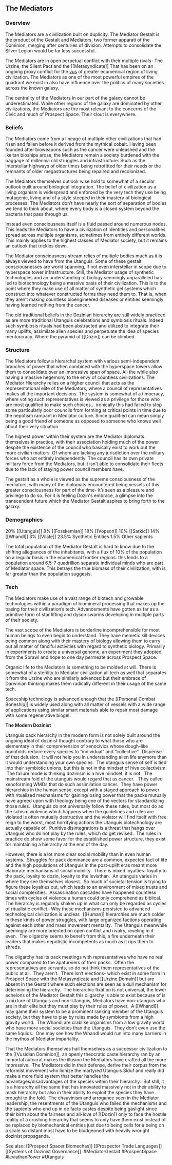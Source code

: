 <h2>The Mediators</h2>

### Overview

The Mediators are a civilization built on duplicity.  The Mediator Gestalt is the product of the Gestalt and Mediators, two former apparati of the Dominion, merging after centuries of division.  Attempts to consolidate the Silver Legion would be far less successful.  

The Mediators are in open perpetual conflict with their multiple rivals- The Urzine, the Silent Pact and the [[Metasyndicate]] That has been on an ongoing proxy conflict for the [vus](Cultural_Beliefs/Vus_Valuation.md) of greater ecumenical region of living civilization. The Mediators as one of the most powerful empires of the quadrant we exist in also have influence over the politics of many societies across the known galaxy.

The centrality of the Mediators in our part of the galaxy cannot be underestimated. While other regions of the galaxy are dominated by other civilizations, the Mediators are the most relevant to the concerns of the Civic and much of Prospect Space.  Their clout is everywhere.

### Beliefs

The Mediators come from a lineage of multiple other civilizations that had risen and fallen before it derived from the mythical cobalt. Having been founded after bioweapons such as the cancer were unleashed and the ikeitan bioships arose, the Mediators remain a society burdened with the baggage of millennia old struggles and infrastructure.  Such as the interstellar highways of older times being retrofitted for their needs or the remnants of older megastructures being repaired and recolonized.

The Mediators themselves outlook wise hold to somewhat of a secular outlook built around biological integration.  The belief of civilization as a living organism is widespread and enforced by the very tech they use being mutagenic, living and of a style steeped in their mastery of biological processes. The Mediators don’t have nearly the sort of separation of bodies we tend to think about, where every body is a closed system beyond the bacteria that pass through us.

Instead even consciousness itself is a fluid passed around numerous nodes.  This leads the Mediators to have a civilization of identities and personalities spread across multiple organisms, sometimes from entirely different worlds. This mainly applies to the highest classes of Mediator society, but it remains an outlook that trickles down.

The Mediator consciousness stream relies of multiple bodies much as it is always viewed to have from the Utanguis.  Some of these gestalt consciousnesses are world spanning, if not even interstellar in scope due to hyperspace tower infrastructure. Still, the Mediator usage of synthetic technologies and an understanding of biology seemingly unparalleled has led to biotechnology being a massive basis of their civilization.  This is to the point where they make use of all matter of synthetic gel systems which construct into whatever constructed forms they need them to.  That is, when they aren’t making countless bioengineered diseases or entities seemingly having learned nothing from the cancer.

The old traditional beliefs in the Dozinian hierarchy are still widely practiced as are more traditional Utanguis celebrations and symbiosis rituals.   Indeed such symbiosis rituals had been abstracted and utilized to integrate their many uplifts, assimilate alien species and perpetuate the idea of species meritorcracy.  Where the pyramid of [[Dozin]] can be climbed.

### Structure

The Mediators follow a hierarchal system with various semi-independent branches of power that when combined with the hyperspace towers allow them to consolidate over an impressive span of space.  All the while also having a massive hegemony to the envy of countless civilizations. The Mediator Hierarchy relies on a higher council that acts as the representational elite of the Mediators, where a council of representatives makes all the important decisions. The system is somewhat of a timocracy, where voting such representatives is viewed as a privilege for those who are most qualified to make such choices... ironically this had failed to stop some particularly poor councils from forming at critical points in time due to the nepotism rampant in Mediator culture.  Since qualified can mean simply being a good friend of someone as opposed to someone who knows well about their very situation.

The highest power within their system are the Mediator diplomats themselves in practice, with their association holding much of the power despite the existence of the council who basically exist to work out the more civilian matters.  Of whom are lacking any jurisdiction over the military forces who act entirely independently. The council has its own private military force from the Mediators, but it isn’t able to consolidate their fleets due to the lack of staying power council members have.

The gestalt as a whole is viewed as the supreme consciousness of the mediators, with many of the diplomats encountered being vessels of this greater consciousness for part of the time- it’s seen as a pleasure and privilege to do so.  For it is feeling Dozin's embrace, a glimpse into the transcendent future which the Mediator Gestalt aspires to bring forth to the galaxy.

### Demographics

20% [[Utanguis]]
8% [[Fosskemian]]
18% [[Vopson]]
10% [[Sarkic]]
14% [[Whandl]]
3% [[Vilate]]
23.5% Synthetic Entities
1.5% Other sapients 

The total population of the Mediator Gestalt is hard to know due to the shifting allegiances of the inhabitants, with a flux of 10% of the population on a regular basis in the ecumenical frontier regions. this lends to a population around 6.5-7 quadrillion separate individual minds who are part of Mediator space. This betrays the true biomass of their civilization, with is far greater than the population suggests.

### Tech

The Mediators make use of a vast range of biotech and growable technologies within a paradigm of biomineral processing that makes up the basing for their civilization’s tech.  Advancements have gotten as far as a primitive form of star lifting and dyson swarms developing in multiple parts of their society.

The vast scope of the Mediators is borderline incomprehensible for most human beings to even begin to understand.  They have memetic kill devices being common along with their mastery of biology allowing them to carry out all matter of fanciful activities with regard to synthetic biology.  Primarily in experiments to create a universal genome, an experiment they adopted from the Sprawl and hope to one day permeate across Prospect Space.

Organic life to the Mediators is something to be molded at will. There is somewhat of a sterility to Mediator civilization all tech as well that separates it from the Urzine who are similarly advanced but their embrace of Darwinian thinking makes them radically different in their usage of the same tech.

Spaceship technology is advanced enough that the [[Personal Combat Boneship]] is widely used along with all matter of vessels with a wide range of applications using similar smart materials able to repair most damage with some regenerative biogel.

**The Modern Dozinist**

Utanguis pack hierarchy in the modern form is not solely built around the ongoing ideal of dozinist thought contrary to what those who are elementary in their comprehension of xenocivics whose dough-like brainfolds reduce every species to “individual” and “collective”.  Dispense of that delusion.  It will not help you in understanding alien life anymore than it would understanding your own species.  The utanguis sense of self is tied into their symbiotic unions, but this is not in the mindset of hive collectivism.  The failure mode is thinking dozinism is a hive mindset, it is not.  The mainstream fold of the utanguis would regard that as cancer.   They called xenoforming WMDs that do such assimilation cancer.  They have power hierarchies in the human sense, except with a staged approach to power with ritualized mechanisms for gaining/losing power that the packs mutually have agreed upon with theology being one of the vectors for standardizing those rules.  Utanguis do not universally follow these rules, but most do as the schism violence which happens when the guidelines and rules are violated is often mutually destructive and the violator will find itself with free reign to the worst, most horrifying actions the Utanguis biotechnology are actually capable of.  Punitive disintegrations is a threat that hangs over Utanguis who do not play by the rules, which do get revised.  The rules in practice do show some favor for the established power structure, they exist for maintaining a hierarchy at the end of the day. 

However, there is a lot more clear social mobility than in even human systems.  Struggles for pack dominance are a common, expected fact of life and the high populations of Utanguis in the post-uplift eras meant more elaborate mechanisms of social mobility.  There is mixed loyalties- loyalty to the pack, loyalty to dozin, loyalty to the leviathan.  An utanguis varies in where they see themselves closest.  So much of societal tension is trying to figure these loyalties out, which leads to an environment of mixed trusts and social complexities.  Assassination cascades have happened countless times with cycles of violence a human could only comprehend as biblical.  The hierarchy is regularly shaken up in what can only be regarded as cycles of ritualistic conflict.  Why these mechanisms persisted to advanced technological civilization is unclear.  [[Human]] hierarchies are much colder in these kinds of power struggles, with large organized factions operating against each other and mass movement mentality.  The Utanguis meanwhile seemingly are more oriented on open conflict and rivalry, reveling in it even.  The oligarchy seems to benefit from this, a fire underneath their leaders that makes nepotistic incompetents as much as it rips them to shreds. 

The oligarchy has its pack meetings with representatives who have no real power compared to the apaturviers of their packs.  Often the representatives are servants, so do not think them representatives of the public at all.  They aren’t.  There isn’t elections- which exist in some form in Prospect Space with the Metasyndicate and [[Urzine Domain]] but are absent in the Gestalt where such elections are seen as a dull mechanism for determining the hierarchy.  The hierarchic fixation is not universal, the lower echelons of the Mediator Gestalt this oligarchy is able to exist because of is a mixture of Utanguis and non-Utanguis, Mediators have non-utanguis who are in their elite but they must play by their rules of power.  A [[Whandl]] may game their system to be a prominent ranking member of the Utanguis society, but they have to play by rules made by symbionts from a high gravity world.  The Whandl are crablike organisms from a low gravity world who have more social societies than the Utanguis.  They don’t even use the same liquids.  One may see how the Whandl would run into many barriers in the mythos of Mediator impariality.  

That the Mediators themselves hail themselves as a successor civilization to the [[Vusidian Dominion]], an openly theocratic caste hierarchy ran by an immortal autocrat makes the illusion the Mediators have crafted all the more impressive.  The Mediators did in their defense, derive their corpus from the reformist movement who lionize the martyred Utanguis Siduf and really did make a more fluid system that better handles the advantages/disadvantages of the species within their hierarchy.  But still, it is a hierarchy all the same that has innovated massively not in their ability to mask hierarchy but also in their ability to exploit the species they have brought to the fold.  The chauvinism and arrogance seen in the Mediator leadership, the resentments of the Utanguis who failed the mechanisms and the sapients who end up in de facto castes despite being gaslight since their birth about the fairness and all-love of [[Dozin]] only to face the hostile reality of a crushing hierarchy that seems to only have them exist instead of be replaced by biomechanical entities just due to being cells for a being on a scale so distant most have to be bludgeoned with heavily wrought dozinist propaganda. 

See also:
[[Prospect Spacer Biomechas]]
[[Prospector Trade Languages]]
[[Systems of Dozinist Governance]]
​
#MediatorGestalt 
#ProspectSpace 
#leviathanPower 
#Utanguis 
